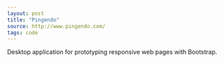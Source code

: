 ```yaml
---
layout: post
title: "Pingendo"
source: http://www.pingendo.com/
tags: code
---
```


Desktop application for prototyping responsive web pages with Bootstrap.
